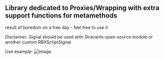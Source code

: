 ## Library dedicated to Proxies/Wrapping with extra support functions for metamethods
result of boredom on a free day - feel free to use it

Disclaimer: Signal should be used with Stravants open-source module or another custom RBXScriptSignal

Use example:
![image](https://github.com/ocelot81/ProxyLib/assets/128096274/aad846d0-f565-4107-b4bf-31b865237679)

